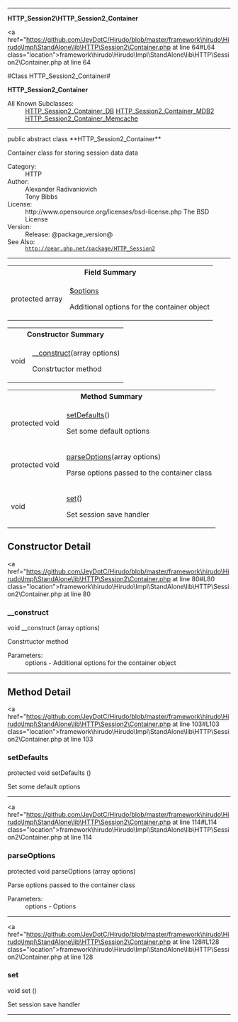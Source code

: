 
- - -

**HTTP_Session2\HTTP_Session2_Container**


<a href="https://github.com/JeyDotC/Hirudo/blob/master/framework\hirudo\Hirudo\Impl\StandAlone\lib\HTTP\Session2\Container.php at line 64#L64 class="location">framework\hirudo\Hirudo\Impl\StandAlone\lib\HTTP\Session2\Container.php at line 64</a>

#Class HTTP_Session2_Container#

**HTTP_Session2_Container**


<dl>
<dt>All Known Subclasses:</dt>
<dd><a href="https://github.com/JeyDotC/Hirudo-docs/blob/master/http_session2/http_session2_container_db.html">HTTP_Session2_Container_DB</a> <a href="https://github.com/JeyDotC/Hirudo-docs/blob/master/http_session2/http_session2_container_mdb2.html">HTTP_Session2_Container_MDB2</a> <a href="https://github.com/JeyDotC/Hirudo-docs/blob/master/http_session2/http_session2_container_memcache.html">HTTP_Session2_Container_Memcache</a> </dd>
</dl>



- - -

<p class="signature">public abstract  class **HTTP_Session2_Container**</p>

<div class="comment" id="overview_description"><p>Container class for storing session data data</p></div>

<dl>
<dt>Category:</dt>
<dd>HTTP</dd>
<dt>Author:</dt>
<dd>Alexander Radivaniovich <info@wwwlab.net></dd>
<dd>Tony Bibbs <tony@geeklog.net></dd>
<dt>License:</dt>
<dd>http://www.opensource.org/licenses/bsd-license.php The BSD License</dd>
<dt>Version:</dt>
<dd>Release: @package_version@</dd>
<dt>See Also:</dt>
<dd><code><a href="http://pear.php.net/package/HTTP_Session2">http://pear.php.net/package/HTTP_Session2</a></code></dd>
</dl>


- - -



<table id="summary_field">
<tr><th colspan="2">Field Summary</th></tr>
<tr>
<td><span class='k'>protected </span> <span class='nx'>array</span></td>
<td class="description"><p class="name" ><a href="#options"> $options</a>
                                </p><p class="description">Additional options for the container object</p></td>
</tr>
</table>

<table id="summary_constructor">
<tr><th colspan="2">Constructor Summary</th></tr>
<tr>
<td><span class='k'></span> <span class='nx'>void</span></td>
<td class="description"><p class="name"><a href="#__construct">__construct</a>(array options)</p><p class="description">Constrtuctor method</p></td>
</tr>
</table>

<table id="summary_method">
<tr><th colspan="2">Method Summary</th></tr>
<tr>
<td><span class='k'>protected </span> <span class='nx'>void</span></td>
<td class="description"><p class="name"><a href="#setdefaults">setDefaults</a>()</p><p class="description">Set some default options</p></td>
</tr>
<tr>
<td><span class='k'>protected </span> <span class='nx'>void</span></td>
<td class="description"><p class="name"><a href="#parseoptions">parseOptions</a>(array options)</p><p class="description">Parse options passed to the container class</p></td>
</tr>
<tr>
<td><span class='k'></span> <span class='nx'>void</span></td>
<td class="description"><p class="name"><a href="#set">set</a>()</p><p class="description">Set session save handler</p></td>
</tr>
</table>

<h2 id="detail_method">Constructor Detail</h2>

<a href="https://github.com/JeyDotC/Hirudo/blob/master/framework\hirudo\Hirudo\Impl\StandAlone\lib\HTTP\Session2\Container.php at line 80#L80 class="location">framework\hirudo\Hirudo\Impl\StandAlone\lib\HTTP\Session2\Container.php at line 80</a>

<h3 id="__construct">__construct</h3>
<span class='k'></span> <span class='nx'>void</span> <span class='nf'>__construct</span> (array options)

<div class="details">
<p>Constrtuctor method</p><dl>
<dt>Parameters:</dt>
<dd>options - Additional options for the container object</dd>
</dl>
</div>

- - -

<h2 id="detail_method">Method Detail</h2>

<a href="https://github.com/JeyDotC/Hirudo/blob/master/framework\hirudo\Hirudo\Impl\StandAlone\lib\HTTP\Session2\Container.php at line 103#L103 class="location">framework\hirudo\Hirudo\Impl\StandAlone\lib\HTTP\Session2\Container.php at line 103</a>

<h3 id="setDefaults()">setDefaults</h3>
<span class='k'>protected </span> <span class='nx'>void</span> <span class='nf'>setDefaults</span> ()

<div class="details">
<p>Set some default options</p></div>

- - -


<a href="https://github.com/JeyDotC/Hirudo/blob/master/framework\hirudo\Hirudo\Impl\StandAlone\lib\HTTP\Session2\Container.php at line 114#L114 class="location">framework\hirudo\Hirudo\Impl\StandAlone\lib\HTTP\Session2\Container.php at line 114</a>

<h3 id="parseOptions()">parseOptions</h3>
<span class='k'>protected </span> <span class='nx'>void</span> <span class='nf'>parseOptions</span> (array options)

<div class="details">
<p>Parse options passed to the container class</p><dl>
<dt>Parameters:</dt>
<dd>options - Options</dd>
</dl>
</div>

- - -


<a href="https://github.com/JeyDotC/Hirudo/blob/master/framework\hirudo\Hirudo\Impl\StandAlone\lib\HTTP\Session2\Container.php at line 128#L128 class="location">framework\hirudo\Hirudo\Impl\StandAlone\lib\HTTP\Session2\Container.php at line 128</a>

<h3 id="set()">set</h3>
<span class='k'></span> <span class='nx'>void</span> <span class='nf'>set</span> ()

<div class="details">
<p>Set session save handler</p></div>

- - -

